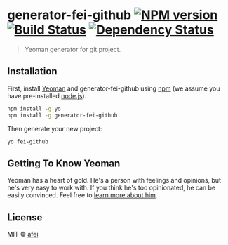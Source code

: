 # generator-fei-github [![NPM version][npm-image]][npm-url] [![Build Status][travis-image]][travis-url] [![Dependency Status][daviddm-image]][daviddm-url]
> Yeoman generator for git project.

## Installation

First, install [Yeoman](http://yeoman.io) and generator-fei-github using [npm](https://www.npmjs.com/) (we assume you have pre-installed [node.js](https://nodejs.org/)).

```bash
npm install -g yo
npm install -g generator-fei-github
```

Then generate your new project:

```bash
yo fei-github
```

## Getting To Know Yeoman

Yeoman has a heart of gold. He&#39;s a person with feelings and opinions, but he&#39;s very easy to work with. If you think he&#39;s too opinionated, he can be easily convinced. Feel free to [learn more about him](http://yeoman.io/).

## License

MIT © [afei]()


[npm-image]: https://badge.fury.io/js/generator-fei-github.svg
[npm-url]: https://npmjs.org/package/generator-fei-github
[travis-image]: https://travis-ci.org/afeiship/generator-fei-github.svg?branch=master
[travis-url]: https://travis-ci.org/afeiship/generator-fei-github
[daviddm-image]: https://david-dm.org/afeiship/generator-fei-github.svg?theme=shields.io
[daviddm-url]: https://david-dm.org/afeiship/generator-fei-github
